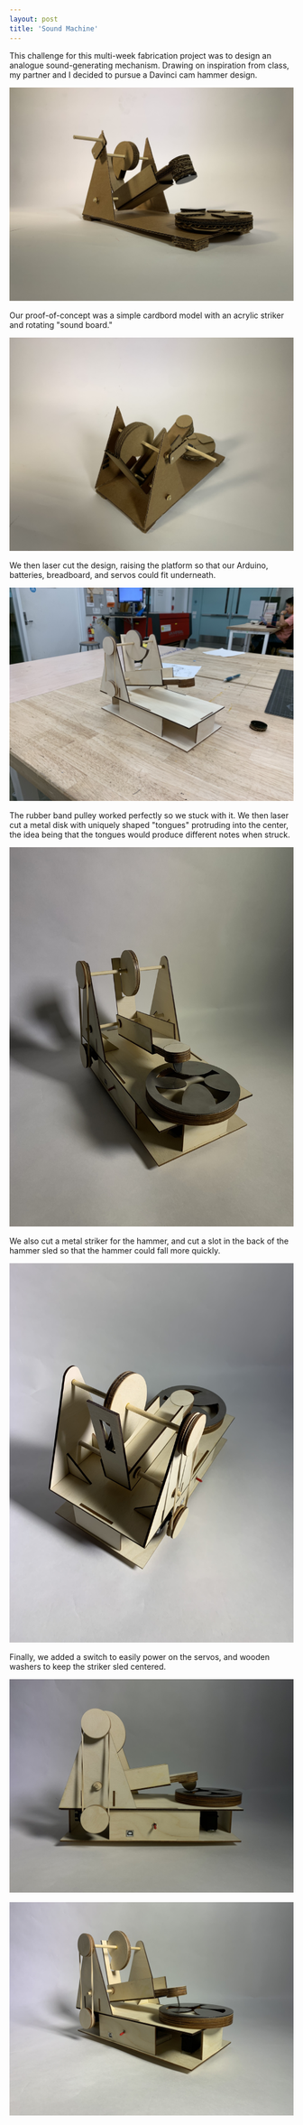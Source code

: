 ```yaml
---
layout: post
title: 'Sound Machine'
---
```


This challenge for this multi-week fabrication project was to design an analogue sound-generating 
mechanism. Drawing on inspiration from class, my partner and I decided to pursue a Davinci 
cam hammer design.

![cardboard1](media/sound/cardboardhero.jpeg)

Our proof-of-concept was a simple cardbord model with an acrylic striker and rotating "sound board."

![cardboard2](media/sound/cardboard2.jpeg)

We then laser cut the design, raising the platform so that our Arduino, batteries, breadboard, 
and servos could fit underneath.

![wood1](media/sound/wood1.jpeg)

The rubber band pulley worked perfectly so we stuck with it. We then laser cut a metal disk 
with uniquely shaped "tongues" protruding into the center, the idea being that the tongues 
would produce different notes when struck.

![tongues](media/sound/tongues.jpeg)

We also cut a metal striker for the hammer, and cut a slot in the back of the hammer sled so 
that the hammer could fall more quickly.

![slot](media/sound/slot.jpeg)

Finally, we added a switch to easily power on the servos, and wooden washers to keep the striker 
sled centered.

![side](media/sound/side.jpeg)

![hero](media/sound/hero.jpeg)
